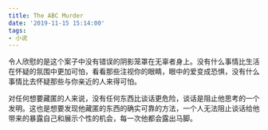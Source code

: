 ```yaml
---
title: The ABC Murder
date: '2019-11-15 15:14:00'
tags: 
- 小说
---
```


令人欣慰的是这个案子中没有错误的阴影笼罩在无辜者身上。没有什么事情比生活在怀疑的氛围中更加可怕，看看那些注视你的眼睛，眼中的爱变成恐惧，没有什么事情比去怀疑那些与你亲近的人来得可怕。

对任何想要藏匿的人来说，没有任何东西比谈话更危险，谈话是阻止他思考的一个发明。这也是想要发现他藏匿的东西的确实可靠的方法，一个人无法阻止谈话给他带来的暴露自己和展示个性的机会，每一次他都会露出马脚。